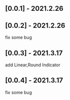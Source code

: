 ## [0.0.1] - 2021.2.26
## [0.0.2] - 2021.2.26
fix some bug
## [0.0.3] - 2021.3.17
add Linear,Round Indicator
## [0.0.4] - 2021.3.17
fix some bug

